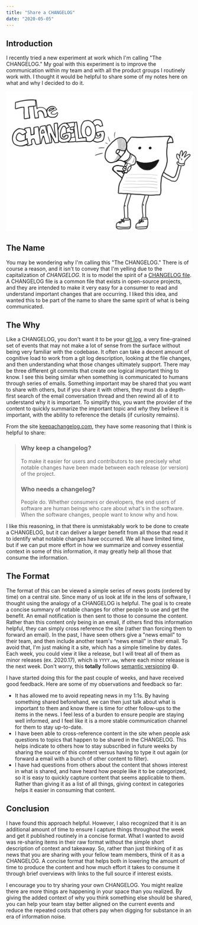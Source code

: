 ```yaml
---
title: "Share a CHANGELOG" 
date: "2020-05-05"
---
```


## Introduction

I recently tried a new experiment at work which I'm calling "The CHANGELOG." My goal with this experiment is to improve the communication within my team and with all the product groups I routinely work with. I thought it would be helpful to share some of my notes here on what and why I decided to do it.

![](/img/changelog.png)

## The Name

You may be wondering why I'm calling this "The CHANGELOG." There is of course a reason, and it isn't to convey that I'm yelling due to the capitalization of _CHANGELOG_. It is to model the spirit of a [CHANGELOG file](https://en.wikipedia.org/wiki/Changelog). A CHANGELOG file is a common file that exists in open-source projects, and they are intended to make it very easy for a consumer to read and understand important changes that are occurring. I liked this idea, and wanted this to be part of the name to share the same spirit of what is being communicated.

## The Why

Like a CHANGELOG, you don't want it to be your [git log](https://git-scm.com/book/en/v2/Git-Basics-Viewing-the-Commit-History), a very fine-grained set of events that may not make a lot of sense from the surface without being very familiar with the codebase. It often can take a decent amount of cognitive load to work from a git log description, looking at the file changes, and then understanding what those changes ultimately support. There may be three different git commits that create one logical important thing to know. I see this being similar when something is communicated to humans through series of emails. Something important may be shared that you want to share with others, but if you share it with others, they must do a depth-first search of the email conversation thread and then rewind all of it to understand why it is important. To simplify this, you want the provider of the content to quickly summarize the important topic and _why_ they believe it is important, with the ability to reference the details (if curiosity remains).

From the site [keepachangelog.com](https://keepachangelog.com/en/1.0.0/), they have some reasoning that I think is helpful to share:

> ### Why keep a changelog?
> 
> To make it easier for users and contributors to see precisely what notable changes have been made between each release (or version) of the project.
>
> ### Who needs a changelog?
> 
> People do. Whether consumers or developers, the end users of software are human beings who care about what's in the software. When the software changes, people want to know why and how.

I like this reasoning, in that there is unmistakably work to be done to create a CHANGELOG, but it can deliver a larger benefit from all those that read it to identify what notable changes have occurred. We all have limited time, but if we can put more effort in how we summarize and convey essential context in some of this information, it may greatly help all those that consume the information.

## The Format

The format of this can be viewed a simple series of news posts (ordered by time) on a central site. Since many of us look at life in the lens of software, I thought using the analogy of a CHANGELOG is helpful. The goal is to create a concise summary of notable changes for other people to use and get the benefit. An email notification is then sent to those to consume the content. Rather than this content only being in an email, if others find this information helpful, they can simply cross reference the site (rather than forcing them to forward an email). In the past, I have seen others give a "news email" to their team, and then include another team's "news email" in their email. To avoid that, I'm just making it a site, which has a simple timeline by dates. Each week, you could view it like a release, but I will treat all of them as minor releases (ex. 2020.17), which is `YYYY.ww`, where each minor release is the next week. Don't worry, this **totally** follows [semantic versioning](https://semver.org/) 😄.

I have started doing this for the past couple of weeks, and have received good feedback. Here are some of my observations and feedback so far:

* It has allowed me to avoid repeating news in my 1:1s. By having something shared beforehand, we can then just talk about what is important to them and know there is time for other follow-ups to the items in the news. I feel less of a burden to ensure people are staying well informed, and I feel like it is a more stable communication channel for them to stay up-to-date.
* I have been able to cross-reference content in the site when people ask questions to topics that happen to be shared in the CHANGELOG. This helps indicate to others how to stay subscribed in future weeks by sharing the source of this content versus having to type it out again (or forward a email with a bunch of other content to filter).
* I have had questions from others about the content that shows interest in what is shared, and have heard how people like it to be categorized, so it is easy to quickly capture content that seems applicable to them. Rather than giving it as a list of all things, giving context in categories helps it easier in consuming that content.

## Conclusion

I have found this approach helpful. However, I also recognized that it is an additional amount of time to ensure I capture things throughout the week and get it published routinely in a concise format. What I wanted to avoid was re-sharing items in their raw format without the simple short description of context and takeaway. So, rather than just thinking of it as news that you are sharing with your fellow team members, think of it as a CHANGELOG. A concise format that helps both in lowering the amount of time to produce the content and how much effort it takes to consume it through brief overviews with links to the full source if interest exists.

I encourage you to try sharing your own CHANGELOG. You might realize there are more things are happening in your space than you realized. By giving the added context of why you think something else should be shared, you can help your team stay better aligned on the current events and reduce the repeated costs that others pay when digging for substance in an era of information noise.